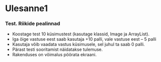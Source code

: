 # Ulesanne1

### Test. Riikide pealinnad
* Koostage test 10 küsimustest (kasutage klassid, Image ja ArrayList).
* Iga õige vastuse eest saab kasutaja +10 palli, vale vastuse eest – 5 palli
* Kasutaja võib vaadata vastus küsimusele, sel juhul ta saab 0 palli.
* Pärast testi sooritamist näidatakse tulemuse.
* Rakenduses on võimalus pöörata ekraani.

